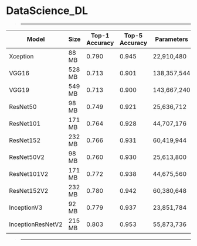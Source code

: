 # DataScience_DL

> ---------------------------------------------------------------------------------------------------------------------------------------------------------------------------------
Model	| Size	| Top-1 Accuracy	| Top-5 Accuracy	| Parameters	| Depth
------|------|-----------------|-----------------|-------------|------|
Xception	| 88 MB	| 0.790	| 0.945	| 22,910,480	| 126
VGG16	| 528 MB	| 0.713	| 0.901	| 138,357,544	| 23
VGG19	| 549 MB	| 0.713	| 0.900	| 143,667,240	| 26
ResNet50	| 98 MB	| 0.749	| 0.921	| 25,636,712	| -
ResNet101	| 171 MB	| 0.764	| 0.928	| 44,707,176	| -
ResNet152	| 232 MB	| 0.766	| 0.931	| 60,419,944	| -
ResNet50V2	| 98 MB	| 0.760	| 0.930	| 25,613,800	| -
ResNet101V2	| 171 MB	| 0.772	| 0.938	| 44,675,560	| -
ResNet152V2	| 232 MB	| 0.780	| 0.942	| 60,380,648	| -
InceptionV3	| 92 MB	| 0.779	| 0.937	| 23,851,784	| 159
InceptionResNetV2	| 215 MB	| 0.803	| 0.953	| 55,873,736 | 572
> ---------------------------------------------------------------------------------------------------------------------------------------------------------------------------------
